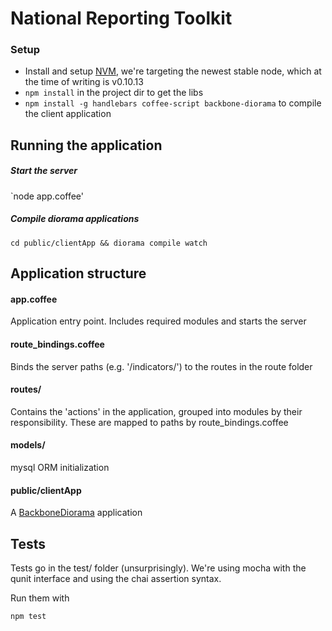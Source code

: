 # National Reporting Toolkit

### Setup

- Install and setup [NVM](https://github.com/creationix/nvm), we're targeting
the newest stable node, which at the time of writing is v0.10.13
- `npm install` in the project dir to get the libs
- `npm install -g handlebars coffee-script backbone-diorama` to compile the client application

## Running the application

##### Start the server

`node app.coffee'

##### Compile diorama applications

`cd public/clientApp && diorama compile watch`

## Application structure

#### app.coffee
Application entry point. Includes required modules and starts the server

#### route_bindings.coffee
Binds the server paths (e.g. '/indicators/') to the routes in the route folder

#### routes/
Contains the 'actions' in the application, grouped into modules by their 
responsibility. These are mapped to paths by route_bindings.coffee

#### models/
mysql ORM initialization

#### public/clientApp
A [BackboneDiorama](https://github.com/th3james/BackboneDiorama/) application

## Tests
Tests go in the test/ folder (unsurprisingly). We're using mocha with the qunit
interface and using the chai assertion syntax.

Run them with 

`npm test`
